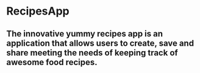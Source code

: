 # RecipesApp
## The innovative yummy recipes app is an application that allows users  to create, save and share meeting the needs of keeping track of awesome food recipes.

